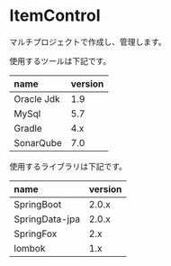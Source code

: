 # ItemControl

マルチプロジェクトで作成し、管理します。

使用するツールは下記です。

| name          | version
| :------------ | :-------
| Oracle Jdk    | 1.9
| MySql         | 5.7
| Gradle        | 4.x 
| SonarQube     | 7.0

使用するライブラリは下記です。

| name               | version
| :----------------- | :------
| SpringBoot         | 2.0.x
| SpringData-jpa     | 2.0.x
| SpringFox          | 2.x
| lombok             | 1.x



